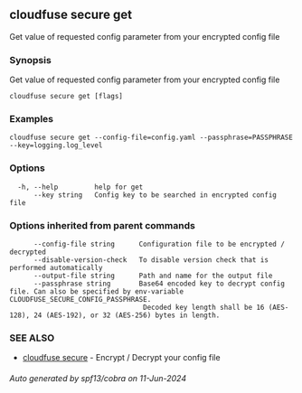## cloudfuse secure get

Get value of requested config parameter from your encrypted config file

### Synopsis

Get value of requested config parameter from your encrypted config file

```
cloudfuse secure get [flags]
```

### Examples

```
cloudfuse secure get --config-file=config.yaml --passphrase=PASSPHRASE --key=logging.log_level
```

### Options

```
  -h, --help         help for get
      --key string   Config key to be searched in encrypted config file
```

### Options inherited from parent commands

```
      --config-file string      Configuration file to be encrypted / decrypted
      --disable-version-check   To disable version check that is performed automatically
      --output-file string      Path and name for the output file
      --passphrase string       Base64 encoded key to decrypt config file. Can also be specified by env-variable CLOUDFUSE_SECURE_CONFIG_PASSPHRASE.
                                 Decoded key length shall be 16 (AES-128), 24 (AES-192), or 32 (AES-256) bytes in length.
```

### SEE ALSO

* [cloudfuse secure](cloudfuse_secure.md)	 - Encrypt / Decrypt your config file

###### Auto generated by spf13/cobra on 11-Jun-2024
